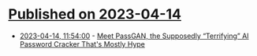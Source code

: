 # [Published on 2023-04-14](index.md)

* [2023-04-14, 11:54:00](https://soylentnews.org/article.pl?sid=23/04/13/1529227&from=rss) - [Meet PassGAN, the Supposedly “Terrifying” AI Password Cracker That's Mostly Hype](https://soylentnews.org/article.pl?sid=23/04/13/1529227&from=rss)
